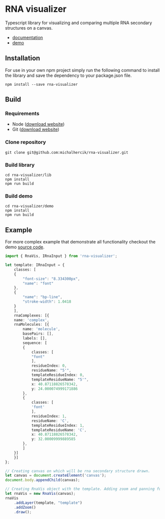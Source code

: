# RNA visualizer

Typescript library for visualizing and comparing multiple RNA secondary structures
on a canvas.
 - [documentation](./lib/docs/README.md)
 - [demo](https://michalhercik.github.io/rna-visualizer/)

## Installation

For use in your own npm project simply run the following command to install the
library and save the dependency to your package.json file.

```
npm install --save rna-visualizer
```

## Build

### Requirements
 - Node ([download website](https://nodejs.org/en/download))
 - Git ([download website](https://git-scm.com/downloads))

### Clone repository

```
git clone git@github.com:michalhercik/rna-visualizer.git
```

### Build library

```
cd rna-visualizer/lib
npm install
npm run build
```

### Build demo

```
cd rna-visualizer/demo
npm install
npm run build
```

## Example

For more complex example that demonstrate all functionality checkout the demo
[source code](./demo/src).

```typescript
import { RnaVis, IRnaInput } from 'rna-visualizer';

let template: IRnaInput = {
    classes: [
	{
	    "font-size": "8.334300px",
	    "name": "font"
	},
	{
	    "name": "bp-line",
	    "stroke-width": 1.0418
	}
    ],
    rnaComplexes: [{
	name: 'complex',
	rnaMolecules: [{
	    name: 'molecule',
	    basePairs: [],
	    labels: [],
	    sequence: [ 
		{
		    classes: [
			"font"
		    ],
		    residueIndex: 0,
		    residueName: "5'",
		    templateResidueIndex: 0,
		    templateResidueName: "5'",
		    x: 40.87118826578342,
		    y: 24.000074999171886
		},
		{
		    classes: [
			'font'
		    ],
		    residueIndex: 1,
		    residueName: 'C',
		    templateResidueIndex: 1,
		    templateResidueName: 'C',
		    x: 40.87118826578342,
		    y: 32.00009999889585
		},
	    ]
	}]
    }]
};

// Creating canvas on which will be rna secondary structure drawn.
let canvas = document.createElement('canvas');
document.body.appendChild(canvas);

// Creating RnaVis object with the template. Adding zoom and panning functionality.
let rnaVis = new RnaVis(canvas);
rnaVis
    .addLayer(template, "template")
    .addZoom()
    .draw();
```

